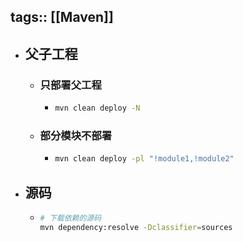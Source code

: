 tags:: [[Maven]]
---

- ## 父子工程
	- ### 只部署父工程
		- ``` sh
		  mvn clean deploy -N
		  ```
	- ### 部分模块不部署
		- ``` sh
		  mvn clean deploy -pl "!module1,!module2"
		  ```
- ## 源码
	- ``` sh
	  # 下载依赖的源码
	  mvn dependency:resolve -Dclassifier=sources
	  ```